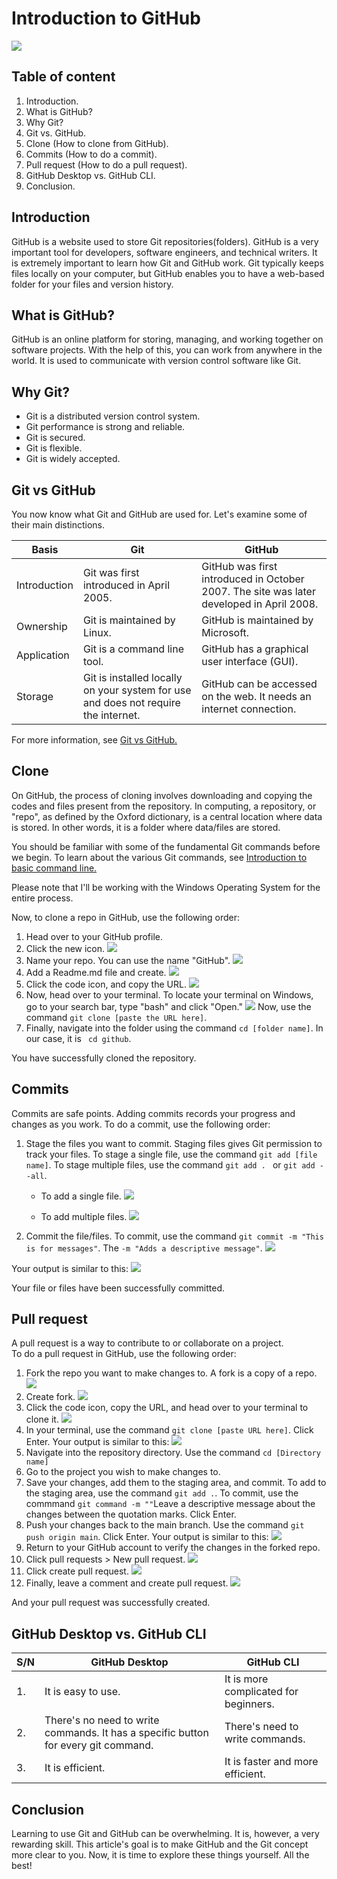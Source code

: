 # Introduction to GitHub

![](https://1000logos.net/wp-content/uploads/2021/05/GitHub-logo.png)

## Table of content
1. Introduction.
2. What is GitHub?
3. Why Git?
4. Git vs. GitHub.
5. Clone (How to clone from GitHub).
6. Commits (How to do a commit).
7. Pull request (How to do a pull request).
8. GitHub Desktop vs. GitHub CLI.
9. Conclusion.

## Introduction

GitHub is a website used to store Git repositories(folders). GitHub is a very important tool for developers, software engineers, and technical writers. It is extremely important to learn how Git and GitHub work. Git typically keeps files locally on your computer, but GitHub enables you to have a web-based folder for your files and version history. 

## What is GitHub?

GitHub is an online platform for storing, managing, and working together on software projects. With the help of this, you can work from anywhere in the world. It is used to communicate with version control software like Git.

## Why Git?

* Git is a distributed version control system. 
* Git performance is strong and reliable.
* Git is secured.
* Git is flexible.
* Git is widely accepted.

## Git vs GitHub

You now know what Git and GitHub are used for. Let's examine some of their main distinctions.

| Basis         | Git                 | GitHub                |
|--------       | -----------         |------------           |
| Introduction | Git was first introduced in April 2005.| GitHub was first introduced in October 2007. The site was later developed in April 2008. |
| Ownership | Git is maintained by Linux. | GitHub is maintained by Microsoft. |
| Application | Git is a command line tool. | GitHub has a graphical user interface (GUI). |
| Storage | Git is installed locally on your system for use and does not require the internet. | GitHub can be accessed on the web. It needs an internet connection. | 

For more information, see [Git vs GitHub.](https://www.interviewbit.com/blog/git-vs-github/?amp=1)



## Clone

On GitHub, the process of cloning involves downloading and copying the codes and files present from the repository.  In computing, a repository, or "repo", as defined by the Oxford dictionary, is a central location where data is stored. In other words, it is a folder where data/files are stored.

You should be familiar with some of the fundamental Git commands before we begin. To learn about the various Git commands, see [Introduction to basic command line.](https://github.com/ezeamaka2/basic-command-line) 

Please note that I'll be working with the Windows Operating System for the entire process.

Now, to clone a repo in GitHub, use the following order:
1. Head over to your GitHub profile.
2. Click the new icon.
![](20221006_233318.png)
3. Name your repo. You can use the name "GitHub".
![](20221006_233504.png)
4. Add a Readme.md file and create.
![](20221006_233642.png)
5. Click the code icon, and copy the URL.
![](20221006_233824.png)
6. Now, head over to your terminal. To locate your terminal on Windows, go to your search bar, type "bash" and click "Open."
![](annotely_image.png)
Now, use the command ``` git clone [paste the URL here] ```.
7. Finally, navigate into the folder using the command ``` cd [folder name] ```. In our case, it is ``` cd github```. 

You have successfully cloned the repository.

## Commits

Commits are safe points. Adding commits records your progress and changes as you work.
To do a commit, use the following order:
1. Stage the files you want to commit. Staging files gives Git permission to track your files. To stage a single file, use the command ``` git add [file name] ```. To stage multiple files, use the command ```git add . ``` or ``` git add --all ```.
   * To add a single file.
   ![](annotely_image%20(1).png)
   
   * To add multiple files.
   ![](annotely_image%20(2).png)

2. Commit the file/files. To commit, use the command ``` git commit -m "This is for messages" ```. The ``` -m "Adds a descriptive message" ```. 
![](annotely_image%20(3).png)

Your output is similar to this:
![](commit%20op.png)

Your file or files have been successfully committed.

## Pull request
A pull request is a way to contribute to or collaborate on a project.  
To do a pull request in GitHub, use the following order:
1. Fork the repo you want to make changes to. A fork is a copy of a repo.
![](20221007_224409.png)
2. Create fork.
![](20221007_224618.png)
3. Click the code icon, copy the URL, and head over to your terminal to clone it.
![](20221007_224943.png)
4. In your terminal, use the command ``` git clone [paste URL here] ```. Click Enter.
Your output is similar to this: 
![](pull%204.png)
5. Navigate into the repository directory. Use the command ``` cd [Directory name] ```
6. Go to the project you wish to make changes to.
7. Save your changes, add them to the staging area, and commit. To add to the staging area, use the command ``` git add . ```. To commit, use the commmand ``` git command -m "" ```Leave a descriptive message about the changes between the quotation marks. Click Enter.
8. Push your changes back to the main branch. Use the command ``` git push origin main ```. Click Enter.
Your output is similar to this:
![](pull%205.png)
9. Return to your GitHub account to verify the changes in the forked repo.
10. Click pull requests > New pull request.
![](20221007_225142.png)
11. Click create pull request.
![](20221007_225244.png)
12. Finally, leave a comment and create pull request.
![](20221007_235027.png)


And your pull request was successfully created.

## GitHub Desktop vs. GitHub CLI

| S/N | GitHub Desktop | GitHub CLI |
| --- | -------------- | -----------|
| 1.  | It is easy to use. | It is more complicated for beginners. |
| 2.  | There's no need to write commands. It has a specific button for every git command. | There's need to write commands. |
| 3.  | It is efficient. | It is faster and more efficient. |
## Conclusion
Learning to use Git and GitHub can be overwhelming. It is, however, a very rewarding skill. This article's goal is to make GitHub and the Git concept more clear to you. Now, it is time to explore these things yourself. All the best!
